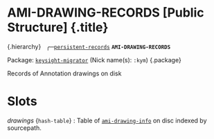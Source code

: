 # AMI-DRAWING-RECORDS [Public Structure] {.title}

{.hierarchy}
&nbsp;&nbsp;&#9581;&#9472;[`persistent-records`](persistent-records.struct.md)
**`AMI-DRAWING-RECORDS`**
&nbsp;

Package: [`keysight-migrator`](KEYSIGHT-MIGRATOR.pkg.md) (Nick name(s): `:kym`) {.package}

Records of Annotation drawings on disk

# Slots

_drawings_ {`hash-table`}
:   Table of [`ami-drawing-info`](ami-drawing-info.struct.md) on disc
    indexed by sourcepath.

